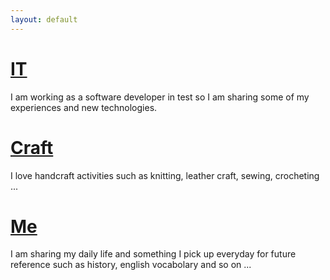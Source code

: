 ```yaml
---
layout: default
---
```

# [IT](./docs/it/index.md)
  I am working as a software developer in test so I am sharing some of my experiences and new technologies.
# [Craft](./docs/craft/index.md)
  I love handcraft activities such as knitting, leather craft, sewing, crocheting ...
# [Me](./docs/me/index.md)
  I am sharing my daily life  and something I pick up everyday for future reference such as history, english vocabolary and so on ...
